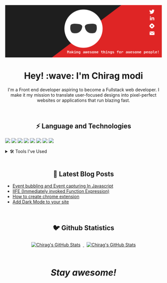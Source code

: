 <img src="https://github.com/Chiragmodi01/Chiragmodi01/raw/master/assets/header-banner-optimized.svg" alt="Chirag's GitHub Stats" />
<h1 align='center'> Hey! :wave: I'm Chirag modi</h1>
<p align='center'>

</p>
<p align='center'>I'm a Front end developer aspiring to become a Fullstack web developer. I make it my mission to translate user-focused designs into pixel-perfect websites or applications that run blazing fast.</p>

<br>

<h2 align='center'>⚡️ Language and Technologies </h2>



![](https://img.shields.io/badge/Code-React-informational?style=flat&logo=react&logoColor=white&color=df2525)
![](https://img.shields.io/badge/Code-JavaScript-informational?style=flat&logo=JavaScript&logoColor=white&color=df2525)
![](https://img.shields.io/badge/Style-HTML-informational?style=flat&logo=css3&logoColor=white&color=df2525)
![](https://img.shields.io/badge/Style-CSS-informational?style=flat&logo=css3&logoColor=white&color=df2525)
![](https://img.shields.io/badge/Style-Tailwind-informational?style=flat&logo=Tailwind-CSS&logoColor=white&color=df2525)
![](https://img.shields.io/badge/Style-MaterialUI-informational?style=flat&logo=MaterialUI-CSS&logoColor=white&color=df2525)
![](https://img.shields.io/badge/Style-Bootstrap-informational?style=flat&logo=Bootstrap-CSS&logoColor=white&color=df2525)
![](https://img.shields.io/badge/Style-Sass-informational?style=flat&logo=Sass&logoColor=white&color=df2525)
<details>
<summary >🛠️ Tools I've Used</summary>
<br>


![](https://img.shields.io/badge/Tools-Netlify-informational?style=flat&logo=netlify&logoColor=white&color=df2525)
![](https://img.shields.io/badge/Tools-Heroku-informational?style=flat&logo=netlify&logoColor=white&color=df2525)
![](https://img.shields.io/badge/Tools-NPM-informational?style=flat&logo=npm&logoColor=white&color=df2525)
![](https://img.shields.io/badge/Tools-Postman-informational?style=flat&logo=Postman&logoColor=white&color=df2525)
![](https://img.shields.io/badge/Tools-GitHub-informational?style=flat&logo=GitHub&logoColor=white&color=df2525)
![](https://img.shields.io/badge/Tools-GitLab-informational?style=flat&logo=GitLab&logoColor=white&color=df2525)
![](https://img.shields.io/badge/Tools-VisualStudioCode-informational?style=flat&logo=GitLab&logoColor=white&color=df2525)
<br>
<p>Learning</p>

![](https://img.shields.io/badge/Test-Jest-informational?style=flat&logo=jest&logoColor=white&color=df2525)
![](https://img.shields.io/badge/Code-Redux-informational?style=flat&logo=Redux&logoColor=white&color=df2525)
![](https://img.shields.io/badge/Code-Typescript-informational?style=flat&logo=Typescript&logoColor=white&color=df2525)

<br>
</details>


<br>
<h2 align='center'>📝 Latest Blog Posts</h2>

<!-- BLOG-POST-LIST:START -->
- [Event bubbling and Event capturing In Javascript](https://chirag1.hashnode.dev/event-bubbling-and-event-capturing-in-javascript)
- [IIFE (Immediately invoked Function Expression)](https://chirag1.hashnode.dev/iife-immediately-invoked-function-expression)
- [How to create chrome extension](https://chirag1.hashnode.dev/how-to-create-chrome-extension)
- [Add Dark Mode to your site](https://chirag1.hashnode.dev/add-dark-mode-to-your-site)
<!-- BLOG-POST-LIST:END -->

<br>
<h2 align='center'>🐦 Github Statistics </h2>

<div align='center'>
<a href="https://github.com/braydoncoyer">
  <img style="margin:0.5rem" src="https://github-readme-stats.vercel.app/api/top-langs?username=Chiragmodi01&show_icons=true&locale=en&layout=compact&title_color=ffffff&text_color=c9cacc&icon_color=4AB097&bg_color=1A2B34" alt="Chirag's GitHub Stats" />
</a>

<a href="https://github.com/braydoncoyer">
  <img style="margin:0.5rem" src="https://github-readme-stats.vercel.app/api?username=Chiragmodi01&show_icons=true&line_height=27&count_private=true&title_color=ffffff&text_color=c9cacc&icon_color=4AB097&bg_color=1A2B34" alt="Chirag's GitHub Stats" />
</a>
</div>

<br>



<h1 align='center'><i>Stay awesome!</i></h1>
